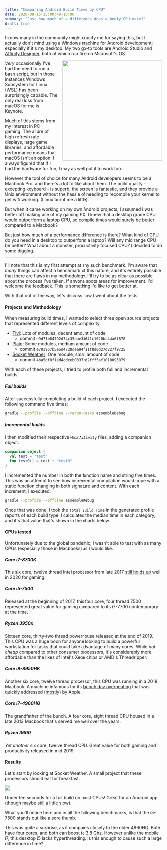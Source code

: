 ```yaml
---
title: "Comparing Android Build Times by CPU"
date: 2020-08-15T15:00:49+10:00
summary: "Just how much of a difference does a beefy CPU make?"
draft: true
---
```


I know many in the community might crucify me for saying this, but I actually don't mind using a Windows machine for Android development; especially if it's my desktop. My two go-to tools are Android Studio and [Affinity Designer](https://affinity.serif.com/en-gb/), both of which run fine on Microsoft's OS.

<img src="../../img/pc.jpg" style="width: 320px; max-width: 100%; display: inline; float: right; margin-bottom: 8px; margin-left: 16px;">

_Very_ occasionally I've had the need to run a bash script, but in those instances Windows Subsystem for Linux ([WSL](https://docs.microsoft.com/en-us/windows/wsl/about)) has been surprisingly capable. The only real loss from macOS for me is Keynote.

Much of this stems from my interest in PC gaming. The allure of high refresh rate displays, large game libraries, and affordable performance means that macOS isn't an option. I always figured that if I had the hardware for fun, I may as well put it to work too.

However the tool of choice for many Android developers seems to be a Macbook Pro, and there's a lot to like about them. The build quality - excepting keyboard - is superb, the screen is fantastic, and they provide a Unix environment without the hassle of needing to recompile your kernel to get wifi working. (Linux burnt me a little).

But when it came working on my own Android projects, I assumed I was better off making use of my gaming PC. I knew that a desktop grade CPU would outperform a laptop CPU, so compile times would surely be better compared to a Macbook?

But just how much of a performance difference is there? What kind of CPU do you need in a desktop to outperform a laptop? Will any mid range CPU be better? What about a monster, productivity focused CPU? I decided to do some digging.

---

I'll note that this is my first attempt at any such benchmark. I'm aware that _many_ things can affect a benchmark of this nature, and it's entirely possible that there are flaws in my methodology. I'll try to be as clear as possible about the process I've taken. If anyone spots areas for improvement, I'd welcome the feedback. This is something I'd like to get better at.

With that out of the way, let's discuss how I went about the tests.

#### Projects and Methodology

When measuring build times, I wanted to select three open source projects that represented different levels of complexity.

- [Tivi](https://github.com/chrisbanes/tivi): Lots of modules, decent amount of code
  * commit `e9d71b84792d74c35bae38641c1620bc44a6f878`
- [Plaid](https://github.com/android/plaid): Some modules, medium amount of code
  * commit `e703957b5e5d4728dea94f11f8d0d27d227f9725`
- [Socket Weather](https://github.com/chris-horner/SocketWeather/): One module, small amount of code
  * commit `4ba5df8f1ad4cdceb0337cd2fff5af1010095079`

With each of these projects, I tried to profile both full and incremental builds.

##### Full builds

After successfully completing a build of each project, I executed the following command five times:

```sh
gradle --profile --offline --rerun-tasks assembleDebug
```

##### Incremental builds

I then modified their respective `MainActivity` files, adding a companion object.

```kotlin
companion object {
  val test = "test"
  fun test0() = test + "test0"
}
```

I incremented the number in both the function name and string five times. This was an attempt to see how incremental compilation would cope with a static function changing in both signature and content. With each increment, I executed:

```sh
gradle --profile --offline assembleDebug
```

Once that was done, I took the `Total Build Time` in the generated profile reports of each build type. I calculated the median time in each category, and it's that value that's shown in the charts below.

#### CPUs tested

Unfortunately due to the global pandemic, I wasn't able to test with as many CPUs (especially those in Macbooks) as I would like.

##### Core i7-8700K

This six core, twelve thread Intel processor from late 2017 [still holds up](https://www.youtube.com/watch?v=1MaBmwdgjuU) well in 2020 for gaming.

##### Core i5-7500

Released at the beginning of 2017, this four core, four thread 7500 represented great value for gaming compared to its i7-7700 contemporary at the time.

##### Ryzen 3950x

Sixteen core, thirty-two thread powerhouse released at the end of 2019. This CPU was a huge boon for anyone looking to build a powerful workstation for tasks that could take advantage of many cores. While _not cheap_ compared to other consumer processors, it's considerably more affordable than the likes of Intel's Xeon chips or AMD's Threadripper.

##### Core i9-8950HK

Another six core, twelve thread processor, this CPU was running in a 2018 Macbook. A machine infamous for its [launch day overheating](https://www.techrepublic.com/article/laptop-expert-warns-overheating-could-make-2018-macbook-pro-slower-than-last-years-model/) that was quickly addressed ([mostly](https://youtu.be/7gJ8mGFjeqA?t=517)) by Apple.

##### Core i7-4960HQ

The grandfather of the bunch. A four core, eight thread CPU housed in a late 2013 Macbook that's served me well over the years.

##### Ryzen 3600

_Yet another_ six core, twelve thread CPU. Great value for both gaming and productivity released in mid 2019.

#### Results

Let's start by looking at Socket Weather. A small project that these processors should eat for breakfast.

<a href="../../img/build_socketweather_full.svg">
  <picture>
    <source srcset="../../img/build_socketweather_full_dark.svg" media="(prefers-color-scheme: dark)">
    <img src="../../img/build_socketweather_full.svg">
  </picture>
</a>

Under ten seconds for a full build on most CPUs! Great for an Android app (though maybe [still a little slow](https://youtu.be/uZgbKrDEzAs?t=1247)).

What you'll notice here and in all the following benchmarks, is that the i5-7500 stands out like a sore thumb.

This was quite a surprise, as it compares closely to the older 4960HQ. Both have four cores, and both can boost to 3.8 Ghz. However unlike the mobile i7, this desktop i5 lacks hyperthreading. Is this enough to cause such a large difference in time?
